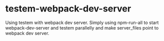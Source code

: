 # testem-webpack-dev-server

Using testem with webpack dev server. Simply using npm-run-all to start webpack-dev-server and testem parallelly and make server_files point to webpack dev server. 

